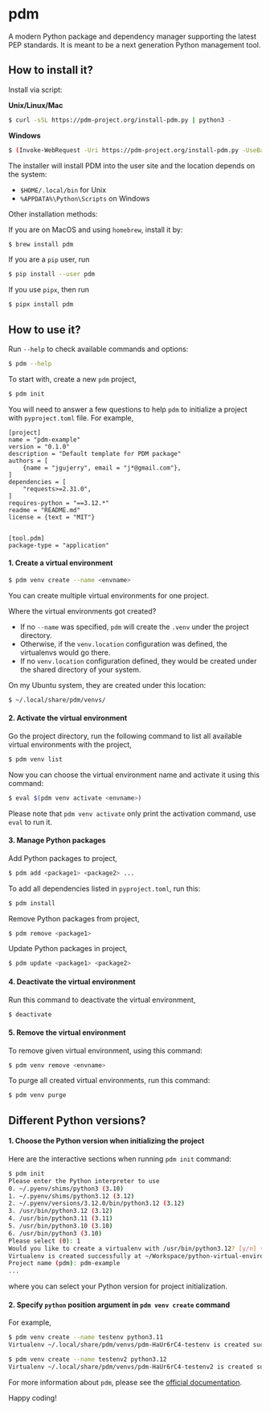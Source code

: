 # pdm
A modern Python package and dependency manager supporting the latest PEP standards. It is meant to
be a next generation Python management tool.


## How to install it?

Install via script:

**Unix/Linux/Mac**
```bash
$ curl -sSL https://pdm-project.org/install-pdm.py | python3 -
```

**Windows**
```bash
$ (Invoke-WebRequest -Uri https://pdm-project.org/install-pdm.py -UseBasicParsing).Content | python -
```

The installer will install PDM into the user site and the location depends on the system:

* `$HOME/.local/bin` for Unix
* `%APPDATA%\Python\Scripts` on Windows

Other installation methods:

If you are on MacOS and using `homebrew`, install it by:

```bash
$ brew install pdm
```

If you are a `pip` user, run
```bash
$ pip install --user pdm
```

If you use `pipx`, then run
```bash
$ pipx install pdm
```


## How to use it?

Run `--help` to check available commands and options:
```bash
$ pdm --help
```

To start with, create a new `pdm` project,
```bash
$ pdm init
```

You will need to answer a few questions to help `pdm` to initialize a project with `pyproject.toml` file. For example,

```
[project]
name = "pdm-example"
version = "0.1.0"
description = "Default template for PDM package"
authors = [
    {name = "jgujerry", email = "j*@gmail.com"},
]
dependencies = [
    "requests>=2.31.0",
]
requires-python = "==3.12.*"
readme = "README.md"
license = {text = "MIT"}


[tool.pdm]
package-type = "application"

```

#### 1. Create a virtual environment

```bash
$ pdm venv create --name <envname>
```

You can create multiple virtual environments for one project.

Where the virtual environments got created? 
* If no `--name` was specified, `pdm` will create the `.venv` under the project directory.
* Otherwise, if the `venv.location` configuration was defined, the virtualenvs would go there.
* If no `venv.location` configuration defined, they would be created under the shared directory of your system.

On my Ubuntu system, they are created under this location:
```bash
$ ~/.local/share/pdm/venvs/
```

#### 2. Activate the virtual environment

Go the project directory, run the following command to list all available virtual environments with the project,
```bash
$ pdm venv list
```

Now you can choose the virtual environment name and activate it using this command:
```bash
$ eval $(pdm venv activate <envname>)
```

Please note that `pdm venv activate` only print the activation command, use `eval` to run it.

#### 3. Manage Python packages

Add Python packages to project,
```bash
$ pdm add <package1> <package2> ...
```

To add all dependencies listed in `pyproject.toml`, run this:
```bash
$ pdm install
```

Remove Python packages from project,
```bash
$ pdm remove <package1>
```

Update Python packages in project,

```bash
$ pdm update <package1> <package2>
```

#### 4. Deactivate the virtual environment

Run this command to deactivate the virtual environment,

```bash
$ deactivate
```

#### 5. Remove the virtual environment

To remove given virtual environment, using this command:
```bash
$ pdm venv remove <envname>
```

To purge all created virtual environments, run this command:
```bash
$ pdm venv purge
```

## Different Python versions?

#### 1. Choose the Python version when initializing the project

Here are the interactive sections when running `pdm init` command:

```bash
$ pdm init
Please enter the Python interpreter to use
0. ~/.pyenv/shims/python3 (3.10)
1. ~/.pyenv/shims/python3.12 (3.12)
2. ~/.pyenv/versions/3.12.0/bin/python3.12 (3.12)
3. /usr/bin/python3.12 (3.12)
4. /usr/bin/python3.11 (3.11)
5. /usr/bin/python3.10 (3.10)
6. /usr/bin/python3 (3.10)
Please select (0): 1
Would you like to create a virtualenv with /usr/bin/python3.12? [y/n] (y): y
Virtualenv is created successfully at ~/Workspace/python-virtual-environments/pdm/.venv
Project name (pdm): pdm-example
...
```
where you can select your Python version for project initialization.

#### 2. Specify `python` position argument in `pdm venv create` command

For example,
```bash
$ pdm venv create --name testenv python3.11
Virtualenv ~/.local/share/pdm/venvs/pdm-HaUr6rC4-testenv is created successfully
```

```bash
$ pdm venv create --name testenv2 python3.12
Virtualenv ~/.local/share/pdm/venvs/pdm-HaUr6rC4-testenv2 is created successfully
```

For more information about `pdm`, please see the [official documentation](https://pdm-project.org/latest/).

Happy coding!
